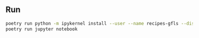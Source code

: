 ## Run

```bash
poetry run python -m ipykernel install --user --name recipes-gfls --display-name "Recipes-GFLs"
poetry run jupyter notebook
```  
